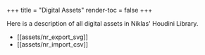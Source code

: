 +++
title = "Digital Assets"
render-toc = false
+++

Here is a description of all digital assets in Niklas' Houdini Library.

* [[assets/nr_export_svg]]
* [[assets/nr_import_csv]]
